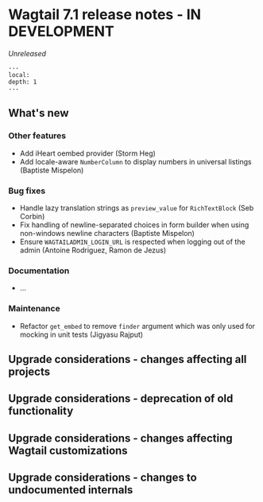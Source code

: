 # Wagtail 7.1 release notes - IN DEVELOPMENT

_Unreleased_

```{contents}
---
local:
depth: 1
---
```

## What's new

### Other features

 * Add iHeart oembed provider (Storm Heg)
 * Add locale-aware `NumberColumn` to display numbers in universal listings (Baptiste Mispelon)

### Bug fixes

 * Handle lazy translation strings as `preview_value` for `RichTextBlock` (Seb Corbin)
 * Fix handling of newline-separated choices in form builder when using non-windows newline characters (Baptiste Mispelon)
 * Ensure `WAGTAILADMIN_LOGIN_URL` is respected when logging out of the admin (Antoine Rodriguez, Ramon de Jezus)

### Documentation

 * ...

### Maintenance

 * Refactor `get_embed` to remove `finder` argument which was only used for mocking in unit tests (Jigyasu Rajput)

## Upgrade considerations - changes affecting all projects

## Upgrade considerations - deprecation of old functionality

## Upgrade considerations - changes affecting Wagtail customizations

## Upgrade considerations - changes to undocumented internals
